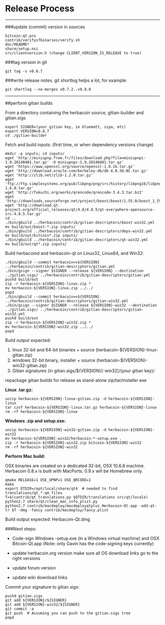 Release Process
====================

* * *

###update (commit) version in sources


	bitcoin-qt.pro
	contrib/verifysfbinaries/verify.sh
	doc/README*
	share/setup.nsi
	src/clientversion.h (change CLIENT_VERSION_IS_RELEASE to true)

###tag version in git

	git tag -s v0.8.7

###write release notes. git shortlog helps a lot, for example:

	git shortlog --no-merges v0.7.2..v0.8.0

* * *

##perform gitian builds

 From a directory containing the herbacoin source, gitian-builder and gitian.sigs
  
	export SIGNER=(your gitian key, ie bluematt, sipa, etc)
	export VERSION=0.8.7
	cd ./gitian-builder

 Fetch and build inputs: (first time, or when dependency versions change)

	mkdir -p inputs; cd inputs/
	wget 'http://miniupnp.free.fr/files/download.php?file=miniupnpc-1.9.20140401.tar.gz' -O miniupnpc-1.9.20140401.tar.gz'
	wget 'https://www.openssl.org/source/openssl-1.0.1k.tar.gz'
	wget 'http://download.oracle.com/berkeley-db/db-4.8.30.NC.tar.gz'
	wget 'http://zlib.net/zlib-1.2.8.tar.gz'
	wget 'ftp://ftp.simplesystems.org/pub/libpng/png/src/history/libpng16/libpng-1.6.8.tar.gz'
	wget 'http://fukuchi.org/works/qrencode/qrencode-3.4.3.tar.bz2'
	wget 'http://downloads.sourceforge.net/project/boost/boost/1.55.0/boost_1_55_0.tar.bz2'
	wget 'http://download.qt-project.org/official_releases/qt/4.8/4.8.5/qt-everywhere-opensource-src-4.8.5.tar.gz'
	cd ..
	./bin/gbuild ../herbacoin/contrib/gitian-descriptors/boost-win32.yml
	mv build/out/boost-*.zip inputs/
	./bin/gbuild ../herbacoin/contrib/gitian-descriptors/deps-win32.yml
	mv build/out/bitcoin*.zip inputs/
	./bin/gbuild ../herbacoin/contrib/gitian-descriptors/qt-win32.yml
	mv build/out/qt*.zip inputs/

 Build herbacoind and herbacoin-qt on Linux32, Linux64, and Win32:
  
	./bin/gbuild --commit herbacoin=v${VERSION} ../herbacoin/contrib/gitian-descriptors/gitian.yml
	./bin/gsign --signer $SIGNER --release ${VERSION} --destination ../gitian.sigs/ ../herbacoin/contrib/gitian-descriptors/gitian.yml
	pushd build/out
	zip -r herbacoin-${VERSION}-linux.zip *
	mv herbacoin-${VERSION}-linux.zip ../../
	popd
	./bin/gbuild --commit herbacoin=v${VERSION} ../herbacoin/contrib/gitian-descriptors/gitian-win32.yml
	./bin/gsign --signer $SIGNER --release ${VERSION}-win32 --destination ../gitian.sigs/ ../herbacoin/contrib/gitian-descriptors/gitian-win32.yml
	pushd build/out
	zip -r herbacoin-${VERSION}-win32.zip *
	mv herbacoin-${VERSION}-win32.zip ../../
	popd

  Build output expected:

  1. linux 32-bit and 64-bit binaries + source (herbacoin-${VERSION}-linux-gitian.zip)
  2. windows 32-bit binary, installer + source (herbacoin-${VERSION}-win32-gitian.zip)
  3. Gitian signatures (in gitian.sigs/${VERSION}[-win32]/(your gitian key)/

repackage gitian builds for release as stand-alone zip/tar/installer exe

**Linux .tar.gz:**

	unzip herbacoin-${VERSION}-linux-gitian.zip -d herbacoin-${VERSION}-linux
	tar czvf herbacoin-${VERSION}-linux.tar.gz herbacoin-${VERSION}-linux
	rm -rf herbacoin-${VERSION}-linux

**Windows .zip and setup.exe:**

	unzip herbacoin-${VERSION}-win32-gitian.zip -d herbacoin-${VERSION}-win32
	mv herbacoin-${VERSION}-win32/herbacoin-*-setup.exe .
	zip -r herbacoin-${VERSION}-win32.zip bitcoin-${VERSION}-win32
	rm -rf herbacoin-${VERSION}-win32

**Perform Mac build:**

  OSX binaries are created on a dedicated 32-bit, OSX 10.6.8 machine.
  Herbacoin 0.8.x is built with MacPorts.  0.9.x will be Homebrew only.

	qmake RELEASE=1 USE_UPNP=1 USE_QRCODE=1
	make
	export QTDIR=/opt/local/share/qt4  # needed to find translations/qt_*.qm files
	T=$(contrib/qt_translations.py $QTDIR/translations src/qt/locale)
	python2.7 share/qt/clean_mac_info_plist.py
	python2.7 contrib/macdeploy/macdeployqtplus Herbacoin-Qt.app -add-qt-tr $T -dmg -fancy contrib/macdeploy/fancy.plist

 Build output expected: Herbacoin-Qt.dmg

###Next steps:

* Code-sign Windows -setup.exe (in a Windows virtual machine) and
  OSX Bitcoin-Qt.app (Note: only Gavin has the code-signing keys currently)

* update herbacoin.org version
  make sure all OS download links go to the right versions

* update forum version

* update wiki download links

Commit your signature to gitian.sigs:

	pushd gitian.sigs
	git add ${VERSION}/${SIGNER}
	git add ${VERSION}-win32/${SIGNER}
	git commit -a
	git push  # Assuming you can push to the gitian.sigs tree
	popd

